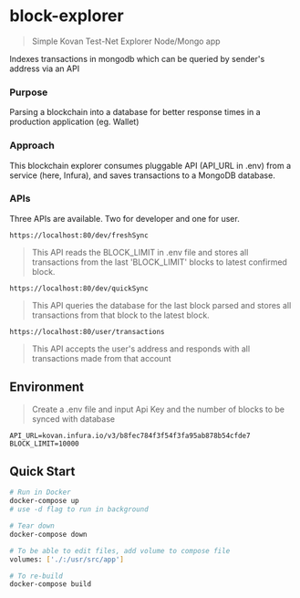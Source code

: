 # block-explorer

> Simple Kovan Test-Net Explorer Node/Mongo app

Indexes transactions in mongodb which can be queried by sender's address via an API

### Purpose

Parsing a blockchain into a database for better response times in a production application (eg. Wallet)

### Approach

This blockchain explorer consumes pluggable API (API_URL in .env) from a service (here, Infura), and saves transactions to a MongoDB database.

### APIs

Three APIs are available. Two for developer and one for user.
```
https://localhost:80/dev/freshSync
```
> This API reads the BLOCK_LIMIT in .env file and stores all transactions from the last 'BLOCK_LIMIT' blocks to latest confirmed block.

```
https://localhost:80/dev/quickSync
```
> This API queries the database for the last block parsed and stores all transactions from that block to the latest block.

```
https://localhost:80/user/transactions
```
> This API accepts the user's address and responds with all transactions made from that account

## Environment

> Create a .env file and input Api Key and the number of blocks to be synced with database

```
API_URL=kovan.infura.io/v3/b8fec784f3f54f3fa95ab878b54cfde7
BLOCK_LIMIT=10000

```
## Quick Start

```bash
# Run in Docker
docker-compose up
# use -d flag to run in background

# Tear down
docker-compose down

# To be able to edit files, add volume to compose file
volumes: ['./:/usr/src/app']

# To re-build
docker-compose build
```
